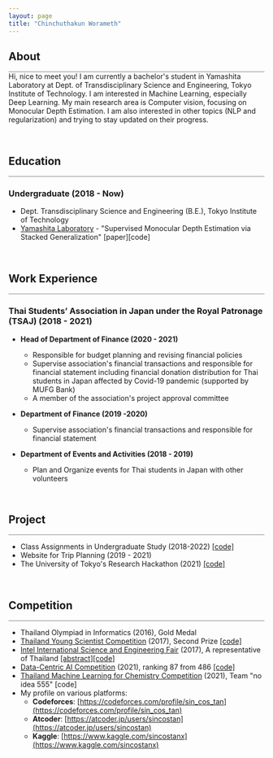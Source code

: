 ```yaml
---
layout: page
title: "Chinchuthakun Worameth"
---
```


## About
<hr style="height: 1px; margin:0; background-color: #848484">
Hi, nice to meet you! I am currently a bachelor's student in Yamashita Laboratory at Dept. of Transdisciplinary Science and Engineering, Tokyo Institute of Technology. I am interested in Machine Learning, especially Deep Learning. My main research area is Computer vision, focusing on Monocular Depth Estimation. I am also interested in other topics (NLP and regularization) and trying to stay updated on their progress.

&nbsp;
## Education
<hr style="height: 1px; margin:0; background-color: #848484">

### Undergraduate (2018 - Now)
 - Dept. Transdisciplinary Science and Engineering (B.E.), Tokyo Institute of Technology
 - [Yamashita Laboratory](http://www.ide.titech.ac.jp/~yylab/) - "Supervised Monocular Depth Estimation via Stacked Generalization" [paper][code]

&nbsp;
## Work Experience
<hr style="height: 1px; margin:0; background-color: #848484">

### Thai Students’ Association in Japan under the Royal Patronage (TSAJ) (2018 - 2021)
 - **Head of Department of Finance (2020 - 2021)**
    - Responsible for budget planning and revising financial policies
    - Supervise association's financial transactions and responsible for financial statement including financial donation distribution for Thai students in Japan affected by Covid-19 pandemic (supported by MUFG Bank)
    - A member of the association's project approval committee

 - **Department of Finance (2019 -2020)**
    - Supervise association's financial transactions and responsible for financial statement

- **Department of Events and Activities (2018 - 2019)**
    - Plan and Organize events for Thai students in Japan with other volunteers

&nbsp;
## Project
<hr style="height: 1px; margin:0; background-color: #848484">

- Class Assignments in Undergraduate Study (2018-2022) [[code]](https://github.com/sincostanx/Titech-Undergraduate)
- Website for Trip Planning (2019 - 2021)
- The University of Tokyo's Research Hackathon (2021) [[code]](https://github.com/sincostanx/UTokyo-Hackathon)

&nbsp;
## Competition
<hr style="height: 1px; margin:0; background-color: #848484">

- Thailand Olympiad in Informatics (2016), Gold Medal
- [Thailand Young Scientist Competition](https://www.nstda.or.th/ysc/) (2017), Second Prize [[code]](https://github.com/sincostanx/EmergencyDistribute-GA)
- [Intel International Science and Engineering Fair](https://www.societyforscience.org/isef/) (2017), A representative of Thailand [[abstract]](https://abstracts.societyforscience.org/Home/FullAbstract?Category=Any%20Category&Finalist=Chinchuthakun&AllAbstracts=True&FairCountry=Thailand&FairState=Any%20State&ProjectId=8808)[[code]](https://github.com/sincostanx/EmergencyDistribute-GA)
- [Data-Centric AI Competition](https://https-deeplearning-ai.github.io/data-centric-comp) (2021), ranking 87 from 486 [[code]](https://github.com/sincostanx/data-centric-comp)
- [Thailand Machine Learning for Chemistry Competition](https://tmlcc.cseathai.org/) (2021), Team "no idea 555" [code]
- My profile on various platforms:
    - **Codeforces**: [https://codeforces.com/profile/sin_cos_tan](https://codeforces.com/profile/sin_cos_tan)
    - **Atcoder**: [https://atcoder.jp/users/sincostan](https://atcoder.jp/users/sincostan)
    - **Kaggle**: [https://www.kaggle.com/sincostanx](https://www.kaggle.com/sincostanx)
